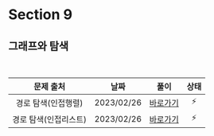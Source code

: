 # Section 9

## 그래프와 탐색

<br>

|       문제 출처       |    날짜    |         풀이          | 상태 |
| :-------------------: | :--------: | :-------------------: | :--: |
|  경로 탐색(인접행렬)  | 2023/02/26 | [바로가기](./0901.js) |  ⚡  |
| 경로 탐색(인접리스트) | 2023/02/26 | [바로가기](./0902.js) |  ⚡  |
